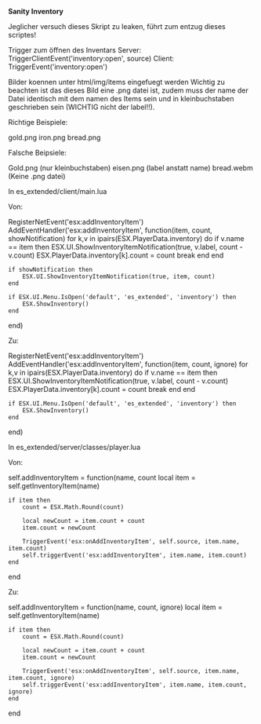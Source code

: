 **Sanity Inventory**

Jeglicher versuch dieses Skript zu leaken, führt zum entzug dieses scriptes!

Trigger zum öffnen des Inventars
Server: TriggerClientEvent('inventory:open', source)
Client: TriggerEvent('inventory:open')

Bilder koennen unter html/img/items eingefuegt werden
Wichtig zu beachten ist das dieses Bild eine .png datei ist, zudem muss der name der Datei identisch mit dem namen des Items sein und in kleinbuchstaben geschrieben sein (WICHTIG nicht der label!!).

Richtige Beispiele:

gold.png
iron.png
bread.png

Falsche Beipsiele:

Gold.png (nur kleinbuchstaben)
eisen.png (label anstatt name)
bread.webm (Keine .png datei)


In es_extended/client/main.lua

Von:

RegisterNetEvent('esx:addInventoryItem')
AddEventHandler('esx:addInventoryItem', function(item, count, showNotification)
	for k,v in ipairs(ESX.PlayerData.inventory) do
		if v.name == item then
			ESX.UI.ShowInventoryItemNotification(true, v.label, count - v.count)
			ESX.PlayerData.inventory[k].count = count
			break
		end
	end

	if showNotification then
		ESX.UI.ShowInventoryItemNotification(true, item, count)
	end

	if ESX.UI.Menu.IsOpen('default', 'es_extended', 'inventory') then
		ESX.ShowInventory()
	end
end)

Zu:

RegisterNetEvent('esx:addInventoryItem')
AddEventHandler('esx:addInventoryItem', function(item, count, ignore)
	for k,v in ipairs(ESX.PlayerData.inventory) do
		if v.name == item then
			ESX.UI.ShowInventoryItemNotification(true, v.label, count - v.count)
			ESX.PlayerData.inventory[k].count = count
			break
		end
	end

	if ESX.UI.Menu.IsOpen('default', 'es_extended', 'inventory') then
		ESX.ShowInventory()
	end
end)


In es_extended/server/classes/player.lua

Von:

self.addInventoryItem = function(name, count
	local item = self.getInventoryItem(name)

	if item then
		count = ESX.Math.Round(count)

		local newCount = item.count + count
		item.count = newCount

		TriggerEvent('esx:onAddInventoryItem', self.source, item.name, item.count)
		self.triggerEvent('esx:addInventoryItem', item.name, item.count)
	end
end

Zu:

self.addInventoryItem = function(name, count, ignore)
	local item = self.getInventoryItem(name)

	if item then
		count = ESX.Math.Round(count)

		local newCount = item.count + count
		item.count = newCount

		TriggerEvent('esx:onAddInventoryItem', self.source, item.name, item.count, ignore)
		self.triggerEvent('esx:addInventoryItem', item.name, item.count, ignore)
	end
end

